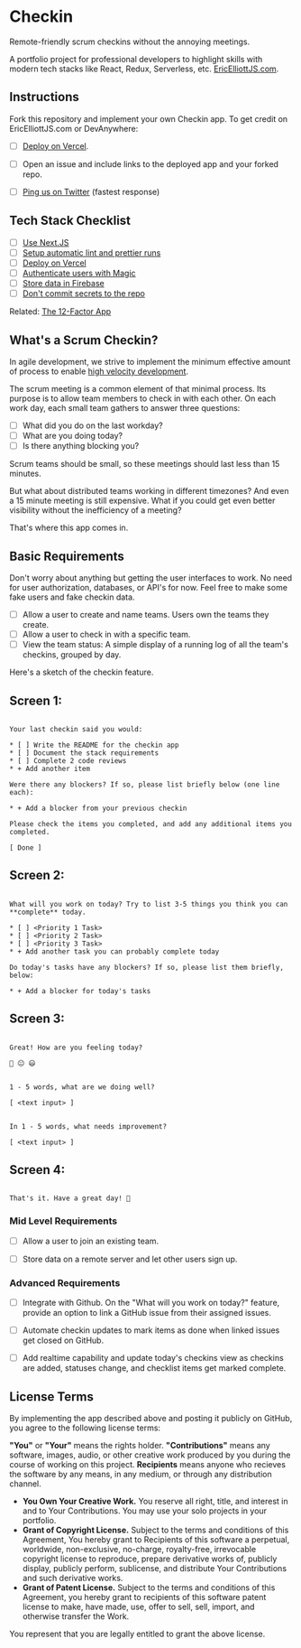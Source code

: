 # Checkin

Remote-friendly scrum checkins without the annoying meetings.

A portfolio project for professional developers to highlight skills with modern tech stacks like React, Redux, Serverless, etc. [EricElliottJS.com](https://ericelliottjs.com).

## Instructions

Fork this repository and implement your own Checkin app. To get credit on EricElliottJS.com or DevAnywhere:

* [ ] [Deploy on Vercel](https://vercel.com/).
* [ ] Open an issue and include links to the deployed app and your forked repo.
* [ ] [Ping us on Twitter](https://twitter.com/intent/tweet?text=I%20just%20completed%20the%20Checkin%20app%20on%20EricElliottJS.com%20%40JS_Cheerleader%20%23JavaScript%20%23code) (fastest response)


## Tech Stack Checklist

* [ ] [Use Next.JS](https://nextjs.org/)
* [ ] [Setup automatic lint and prettier runs](https://medium.com/javascript-scene/streamline-code-reviews-with-eslint-prettier-6fb817a6b51d)
* [ ] [Deploy on Vercel](https://vercel.com/)
* [ ] [Authenticate users with Magic](https://magic.link/)
* [ ] [Store data in Firebase](https://firebase.google.com/)
* [ ] [Don't commit secrets to the repo](https://nextjs.org/docs/basic-features/environment-variables)

Related: [The 12-Factor App](https://12factor.net/)


## What's a Scrum Checkin?

In agile development, we strive to implement the minimum effective amount of process to enable [high velocity development](https://medium.com/javascript-scene/how-to-build-a-high-velocity-development-team-4b2360d34021).

The scrum meeting is a common element of that minimal process. Its purpose is to allow team members to check in with each other. On each work day, each small team gathers to answer three questions:

* [ ] What did you do on the last workday?
* [ ] What are you doing today?
* [ ] Is there anything blocking you?

Scrum teams should be small, so these meetings should last less than 15 minutes.

But what about distributed teams working in different timezones? And even a 15 minute meeting is still expensive. What if you could get even better visibility without the inefficiency of a meeting?

That's where this app comes in.


## Basic Requirements

Don't worry about anything but getting the user interfaces to work. No need for user authorization, databases, or API's for now. Feel free to make some fake users and fake checkin data.

* [ ] Allow a user to create and name teams. Users own the teams they create.
* [ ] Allow a user to check in with a specific team.
* [ ] View the team status: A simple display of a running log of all the team's checkins, grouped by day.

Here's a sketch of the checkin feature.

## Screen 1:

```

Your last checkin said you would:

* [ ] Write the README for the checkin app
* [ ] Document the stack requirements
* [ ] Complete 2 code reviews
* + Add another item

Were there any blockers? If so, please list briefly below (one line each):

* + Add a blocker from your previous checkin

Please check the items you completed, and add any additional items you completed.

[ Done ]

```

## Screen 2:

```

What will you work on today? Try to list 3-5 things you think you can **complete** today.

* [ ] <Priority 1 Task>
* [ ] <Priority 2 Task>
* [ ] <Priority 3 Task>
* + Add another task you can probably complete today

Do today's tasks have any blockers? If so, please list them briefly, below:

* + Add a blocker for today's tasks

```


## Screen 3:

```

Great! How are you feeling today?

🙁 😐 😃


1 - 5 words, what are we doing well?

[ <text input> ]


In 1 - 5 words, what needs improvement?

[ <text input> ]

```

## Screen 4:

```

That's it. Have a great day! 🎉

```



### Mid Level Requirements

* [ ] Allow a user to join an existing team.
* [ ] Store data on a remote server and let other users sign up.


### Advanced Requirements

* [ ] Integrate with Github. On the "What will you work on today?" feature, provide an option to link a GitHub issue from their assigned issues.
* [ ] Automate checkin updates to mark items as done when linked issues get closed on GitHub.
* [ ] Add realtime capability and update today's checkins view as checkins are added, statuses change, and checklist items get marked complete.


## License Terms

By implementing the app described above and posting it publicly on GitHub, you agree to the following license terms:

**"You"** or **"Your"** means the rights holder. **"Contributions"** means any software, images, audio, or other creative work produced by you during the course of working on this project. **Recipients** means anyone who recieves the software by any means, in any medium, or through any distribution channel.

* **You Own Your Creative Work.** You reserve all right, title, and interest in and to Your Contributions. You may use your solo projects in your portfolio.
* **Grant of Copyright License.** Subject to the terms and conditions of this Agreement, You hereby grant to Recipients of this software a perpetual, worldwide, non-exclusive, no-charge, royalty-free, irrevocable copyright license to reproduce, prepare derivative works of, publicly display, publicly perform, sublicense, and distribute Your Contributions and such derivative works.
* **Grant of Patent License.** Subject to the terms and conditions of this Agreement, you hereby grant to recipients of this software patent license to make, have made, use, offer to sell, sell, import, and otherwise transfer the Work.

You represent that you are legally entitled to grant the above license.
